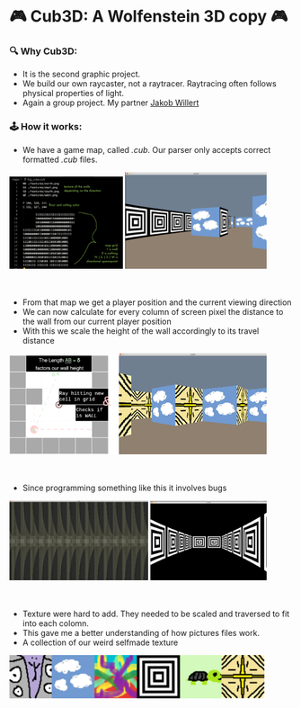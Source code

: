 # 🎮 Cub3D: A Wolfenstein 3D copy 🎮

### 🔍 Why Cub3D:
- It is the second graphic project.
- We build our own raycaster, not a raytracer. Raytracing often follows physical properties of light.
- Again a group project. My partner <a href="https://github.com/jweeeezy" target="_blank">Jakob Willert</a>

### 🕹️ How it works:
- We have a game map, called <i>.cub</i>. Our parser only accepts correct formatted <i>.cub</i> files.
<div float="left">
  <img src="readme/cubfile.png" width="40%"> <img src="readme/cloudy.png" width="50%">
</div>
<br>
<br>

- From that map we get a player position and the current viewing direction
- We can now calculate for every column of screen pixel the distance to the wall from our current player position
- With this we scale the height of the wall accordingly to its travel distance
<div float="left">
  <img src="readme/cub3d.drawio.svg" width="38%"> <img src="readme/explain.png" width="52%">
</div>
<br>
<br>

- Since programming something like this it involves bugs
<div float="left">
  <img src="readme/cub3d_fail.gif" width="49%"> <img src="readme/trippy.png" width="41%">
</div>
<br>
<br>

- Texture were hard to add. They needed to be scaled and traversed to fit into each colomn.
- This gave me a better understanding of how pictures files work.
- A collection of our weird selfmade texture 
<img src="readme/textures.png" width="90%"/>
